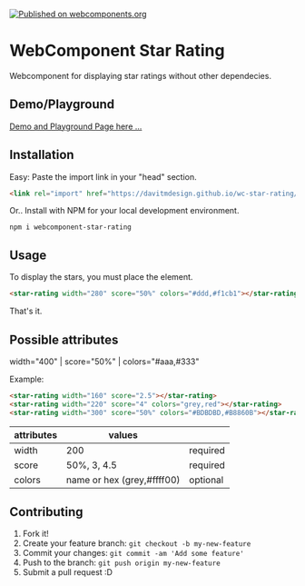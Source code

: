 [![Published on webcomponents.org](https://img.shields.io/badge/webcomponents.org-published-blue.svg)](https://www.webcomponents.org/element/owner/my-element)


# WebComponent Star Rating

Webcomponent for displaying star ratings <star-rating> without other dependecies.

## Demo/Playground

[Demo and Playground Page here ...](https://davitmdesign.github.io/wc-star-rating/index.html)

## Installation

Easy: Paste the import link in your "head" section.

```html
<link rel="import" href="https://davitmdesign.github.io/wc-star-rating/star-rating.html">
```

Or.. Install with NPM for your local development environment.

```
npm i webcomponent-star-rating
```

## Usage

To display the stars, you must place the element.

```html
<star-rating width="280" score="50%" colors="#ddd,#f1cb1"></star-rating>
```

That's it.

## Possible attributes

width="400" | score="50%" | colors="#aaa,#333"

Example:

<!---
```
<custom-element-demo>
  <template>
    <link rel="import" href="https://davitmdesign.github.io/wc-star-rating/star-rating.html">
    <next-code-block></next-code-block>
  </template>
</custom-element-demo>
```
-->
```html
<star-rating width="160" score="2.5"></star-rating>
<star-rating width="220" score="4" colors="grey,red"></star-rating>
<star-rating width="300" score="50%" colors="#BDBDBD,#B8860B"></star-rating>
```


| attributes        |     values                        |                |
| ----------------- |-----------------------------------|----------------|
| width             | 200                               | required       |
| score             | 50%, 3, 4.5                       | required       |
| colors            | name or hex (grey,#ffff00)        | optional       |


## Contributing

1. Fork it!
2. Create your feature branch: `git checkout -b my-new-feature`
3. Commit your changes: `git commit -am 'Add some feature'`
4. Push to the branch: `git push origin my-new-feature`
5. Submit a pull request :D
